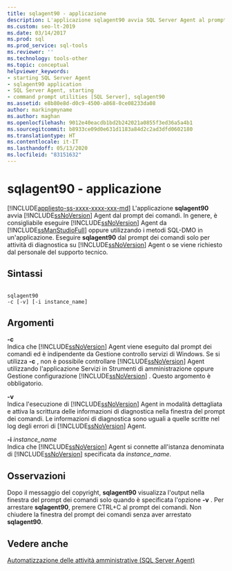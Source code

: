 ```yaml
---
title: sqlagent90 - applicazione
description: L'applicazione sqlagent90 avvia SQL Server Agent al prompt dei comandi. Usarla per la diagnostica di SQL Server Agent o se richiesto dal provider di supporto.
ms.custom: seo-lt-2019
ms.date: 03/14/2017
ms.prod: sql
ms.prod_service: sql-tools
ms.reviewer: ''
ms.technology: tools-other
ms.topic: conceptual
helpviewer_keywords:
- starting SQL Server Agent
- sqlagent90 application
- SQL Server Agent, starting
- command prompt utilities [SQL Server], sqlagent90
ms.assetid: e8b80e8d-d0c9-4500-a868-0ce08233da08
author: markingmyname
ms.author: maghan
ms.openlocfilehash: 9012e40eacdb1bd2b242021a0855f3ed36a5a4b1
ms.sourcegitcommit: b8933ce09d0e631d1183a84d2c2ad3dfd0602180
ms.translationtype: HT
ms.contentlocale: it-IT
ms.lasthandoff: 05/13/2020
ms.locfileid: "83151632"
---
```

# <a name="sqlagent90-application"></a>sqlagent90 - applicazione
[!INCLUDE[appliesto-ss-xxxx-xxxx-xxx-md](../includes/appliesto-ss-xxxx-xxxx-xxx-md.md)]
  L'applicazione **sqlagent90** avvia [!INCLUDE[ssNoVersion](../includes/ssnoversion-md.md)] Agent dal prompt dei comandi. In genere, è consigliabile eseguire [!INCLUDE[ssNoVersion](../includes/ssnoversion-md.md)] Agent da [!INCLUDE[ssManStudioFull](../includes/ssmanstudiofull-md.md)] oppure utilizzando i metodi SQL-DMO in un'applicazione. Eseguire **sqlagent90** dal prompt dei comandi solo per attività di diagnostica su [!INCLUDE[ssNoVersion](../includes/ssnoversion-md.md)] Agent o se viene richiesto dal personale del supporto tecnico.  
  
## <a name="syntax"></a>Sintassi  
  
```  
  
sqlagent90  
-c [-v] [-i instance_name]  
```  
  
## <a name="arguments"></a>Argomenti  
 **-c**  
 Indica che [!INCLUDE[ssNoVersion](../includes/ssnoversion-md.md)] Agent viene eseguito dal prompt dei comandi ed è indipendente da Gestione controllo servizi di Windows. Se si utilizza **-c** , non è possibile controllare [!INCLUDE[ssNoVersion](../includes/ssnoversion-md.md)] Agent utilizzando l'applicazione Servizi in Strumenti di amministrazione oppure Gestione configurazione [!INCLUDE[ssNoVersion](../includes/ssnoversion-md.md)] . Questo argomento è obbligatorio.  
  
 **-v**  
 Indica l'esecuzione di [!INCLUDE[ssNoVersion](../includes/ssnoversion-md.md)] Agent in modalità dettagliata e attiva la scrittura delle informazioni di diagnostica nella finestra del prompt dei comandi. Le informazioni di diagnostica sono uguali a quelle scritte nel log degli errori di [!INCLUDE[ssNoVersion](../includes/ssnoversion-md.md)] Agent.  
  
 **-i** *instance_name*  
 Indica che [!INCLUDE[ssNoVersion](../includes/ssnoversion-md.md)] Agent si connette all'istanza denominata di [!INCLUDE[ssNoVersion](../includes/ssnoversion-md.md)] specificata da *instance_name*.  
  
## <a name="remarks"></a>Osservazioni  
 Dopo il messaggio del copyright, **sqlagent90** visualizza l'output nella finestra del prompt dei comandi solo quando è specificata l'opzione **-v** . Per arrestare **sqlagent90**, premere CTRL+C al prompt dei comandi. Non chiudere la finestra del prompt dei comandi senza aver arrestato **sqlagent90**.  
  
## <a name="see-also"></a>Vedere anche  
 [Automatizzazione delle attività amministrative &#40;SQL Server Agent&#41;](https://msdn.microsoft.com/library/541ee5ac-2c9f-4b74-b4f0-13b7bd5920b0)  
  
  
